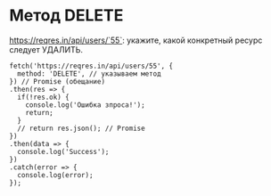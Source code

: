 # Метод DELETE
https://reqres.in/api/users/`55`: укажите, какой конкретный ресурс следует УДАЛИТЬ.

    fetch('https://reqres.in/api/users/55', {
      method: 'DELETE', // указываем метод
    }) // Promise (обещание)
    .then(res => {
      if(!res.ok) {
        console.log('Ошибка зпроса!');
        return;
      }
      // return res.json(); // Promise
    })
    .then(data => {
      console.log('Success');
    })
    .catch(error => {
      console.log(error);
    });
